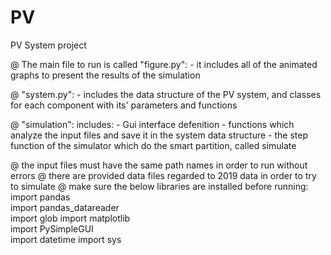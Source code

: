 # PV
PV System project

@ The main file to run is called "figure.py":
    - it includes all of the animated graphs to present the results of the simulation
    
@ "system.py":
    - includes the data structure of the PV system, and classes for each component with its' parameters and functions
    
@ "simulation":
    includes:
    - Gui interface defenition
    - functions which analyze the input files and save it in the system data structure
    - the step function of the simulator which do the smart partition, called simulate

@ the input files must have the same path names in order to run without errors
@ there are provided data files regarded to 2019 data in order to try to simulate
@ make sure the below libraries are installed before running:
    import pandas   
    import pandas_datareader    
    import glob 
    import matplotlib   
    import PySimpleGUI  
    import datetime 
    import sys  

